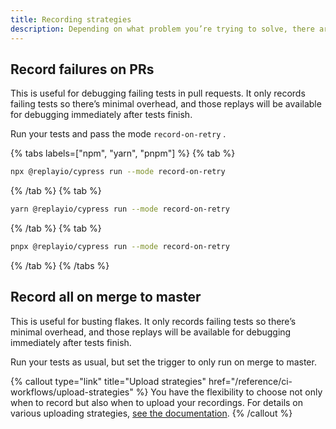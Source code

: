 ```yaml
---
title: Recording strategies
description: Depending on what problem you’re trying to solve, there are two primary ways of using Replay.
---
```


## Record failures on PRs

This is useful for debugging failing tests in pull requests. It only records failing tests so there’s minimal overhead, and those replays will be available for debugging immediately after tests finish.

Run your tests and pass the mode `record-on-retry` .

{% tabs labels=["npm", "yarn", "pnpm"] %}
{% tab %}

```sh
npx @replayio/cypress run --mode record-on-retry
```

{% /tab %}
{% tab %}

```sh
yarn @replayio/cypress run --mode record-on-retry
```

{% /tab %}
{% tab %}

```sh
pnpx @replayio/cypress run --mode record-on-retry
```

{% /tab %}
{% /tabs %}

## Record all on merge to master

This is useful for busting flakes. It only records failing tests so there’s minimal overhead, and those replays will be available for debugging immediately after tests finish.

Run your tests as usual, but set the trigger to only run on merge to master.

{% callout type="link" title="Upload strategies" href="/reference/ci-workflows/upload-strategies" %}
You have the flexibility to choose not only when to record but also when to upload your recordings. For details on various uploading strategies, [see the documentation](/reference/ci-workflows/upload-strategies).
{% /callout %}
